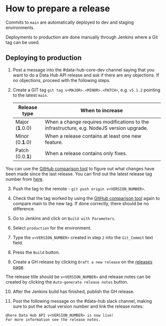 # How to prepare a release

Commits to `main` are automatically deployed to dev and staging environments.

Deployments to production are done manually through Jenkins where a Git tag can be used.

## Deploying to production
1. Post a message into the #data-hub-core-dev channel saying that you want to do a Data Hub API release and ask if there are any objections. If no objections, proceed with the following steps.

2. Create a GIT tag `git tag v<MAJOR>.<MINOR>.<PATCH>`, e.g. `v5.1.2` pointing to the latest `main`.

   | Release type      | When to increase                                                                         |
   | ----------------- | ---------------------------------------------------------------------------------------- |
   | Major (**1**.0.0) | When a change requires modifications to the infrastructure, e.g. NodeJS version upgrade. |
   | Minor (0.**1**.0) | When a release contains at least one new feature.                                        |
   | Patch (0.0.**1**) | When a release contains only fixes.                                                      |

You can use the [GitHub comparison tool](https://github.com/uktrade/data-hub-api/compare) to figure out what changes have been made since the last release. You can find out the latest release tag number from [here](https://github.com/uktrade/data-hub-api/releases).

3. Push the tag to the remote - `git push origin v<VERSION_NUMBER>`.

4. Check that the tag worked by using the [GitHub comparison tool](https://github.com/uktrade/data-hub-api/compare) again to compare main to the new tag. If done correctly, there should be no difference. 

5. Go to Jenkins and click on `Build with Parameters`.

6. Select `production` for the environment.

7. Type the `v<VERSION_NUMBER>` created in step `2` into the `Git_Commit` text field.

8. Press the `Build` button.

9. Create a GH release by clicking `Draft a new release` on the [releases page](https://github.com/uktrade/data-hub-api/releases).

The release title should be `v<VERSION_NUMBER>` and release notes can be created by clicking the `Auto-generate release notes` button.

10. After the Jenkins build has finished, publish the GH release.

11. Post the following message on the #data-hub slack channel, making sure to put the actual version number and link the release notes:

```
@here Data Hub API v<VERSION_NUMBER> is now live!
For more information see the release notes.
```